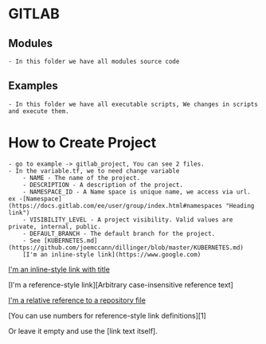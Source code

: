 # GITLAB 

  ## Modules

    - In this folder we have all modules source code

  ## Examples
    - In this folder we have all executable scripts, We changes in scripts and execute them.


# How to Create Project

    - go to example -> gitlab_project, You can see 2 files.
    - In the variable.tf, we to need change variable 
        - NAME - The name of the project.
        - DESCRIPTION - A description of the project.
        - NAMESPACE_ID - A Name space is unique name, we access via url. ex -[Namespace](https://docs.gitlab.com/ee/user/group/index.html#namespaces "Heading link")
        - VISIBILITY_LEVEL - A project visibility. Valid values are private, internal, public.
        - DEFAULT_BRANCH - The default branch for the project.
        - See [KUBERNETES.md](https://github.com/joemccann/dillinger/blob/master/KUBERNETES.md)
        [I'm an inline-style link](https://www.google.com)

[I'm an inline-style link with title](https://www.google.com "Google's Homepage")

[I'm a reference-style link][Arbitrary case-insensitive reference text]

[I'm a relative reference to a repository file](../blob/master/LICENSE)

[You can use numbers for reference-style link definitions][1]

Or leave it empty and use the [link text itself].
